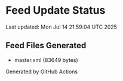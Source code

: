 # Feed Update Status
Last updated: Mon Jul 14 21:59:04 UTC 2025

## Feed Files Generated
- master.xml (83649 bytes)

Generated by GitHub Actions
